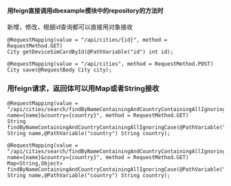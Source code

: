 #### 用feign直接调用dbexample模块中的repository的方法时
新增，修改，根据id查询都可以直接用对象接收

    @RequestMapping(value = "/api/cities/{id}", method = RequestMethod.GET)
    City getDeviceSimCardById(@PathVariable("id") int id);
    
    @RequestMapping(value = "/api/cities", method = RequestMethod.POST)
    City save(@RequestBody City city);
    
    
### 用feign请求，返回体可以用Map或者String接收

    @RequestMapping(value = "/api/cities/search/findByNameContainingAndCountryContainingAllIgnoringCase?name={name}&country={country}", method = RequestMethod.GET)
    String findByNameContainingAndCountryContainingAllIgnoringCase(@PathVariable("name") String name,@PathVariable("country") String country);
    
    @RequestMapping(value = "/api/cities/search/findByNameContainingAndCountryContainingAllIgnoringCase?name={name}&country={country}", method = RequestMethod.GET)
    Map<String,Object> findByNameContainingAndCountryContainingAllIgnoringCase(@PathVariable("name") String name,@PathVariable("country") String country);

